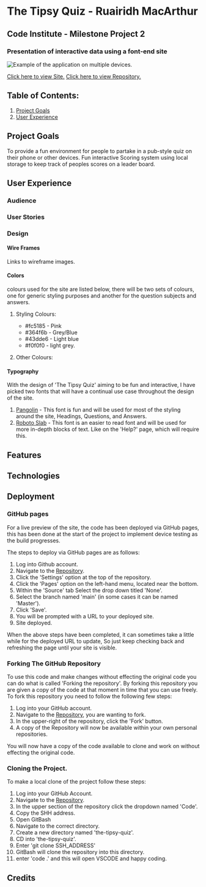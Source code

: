 # The Tipsy Quiz - Ruairidh MacArthur

## Code Institute - Milestone Project 2

### Presentation of interactive data using a font-end site

![Example of the application on multiple devices.](/assets/images/...)

[Click here to view Site.](https://roomacarthur.github.io/the-tipsy-quiz/)
[Click here to view Repository.]()

## Table of Contents:

1. [Project Goals](#project-goals)
2. [User Experience](#user-experience)

## Project Goals

To provide a fun environment for people to partake in a pub-style quiz on their phone or other devices. Fun interactive Scoring system using local storage to keep track of peoples scores on a leader board.

## User Experience

### Audience

### User Stories

### Design

#### Wire Frames

Links to wireframe images.

#### Colors

colours used for the site are listed below, there will be two sets of colours, one for generic styling purposes and another for the question subjects and answers.

1. Styling Colours:

   - #fc5185 - Pink
   - #364f6b - Grey/Blue
   - #43dde6 - Light blue
   - #f0f0f0 - light grey.

2. Other Colours:

#### Typography

With the design of 'The Tipsy Quiz' aiming to be fun and interactive, I have picked two fonts that will have a continual use case throughout the design of the site.

1. [Pangolin](https://fonts.google.com/specimen/Pangolin?preview.text=The%20Tipsy%20Quiz&preview.text_type=custom#standard-styles) - This font is fun and will be used for most of the styling around the site, Headings, Questions, and Answers.
2. [Roboto Slab](https://fonts.google.com/specimen/Roboto+Slab?preview.text=The%20Tipsy%20Quiz&preview.text_type=custom&query=roboto+s) - This font is an easier to read font and will be used for more in-depth blocks of text. Like on the 'Help?' page, which will require this.

## Features

## Technologies

## Deployment

### GitHub pages

For a live preview of the site, the code has been deployed via GitHub pages, this has been done at the start of the project to implement device testing as the build progresses.

The steps to deploy via GitHub pages are as follows:

1. Log into Github account.
2. Navigate to the [Repository](https://github.com/roomacarthur/the-tipsy-quiz).
3. Click the 'Settings' option at the top of the repository.
4. Click the 'Pages' option on the left-hand menu, located near the bottom.
5. Within the 'Source' tab Select the drop down titled 'None'.
6. Select the branch named 'main' (in some cases it can be named 'Master').
7. Click 'Save'.
8. You will be prompted with a URL to your deployed site.
9. Site deployed.

When the above steps have been completed, it can sometimes take a little while for the deployed URL to update, So just keep checking back and refreshing the page until your site is visible.

### Forking The GitHub Repository

To use this code and make changes without effecting the original code you can do what is called 'Forking the repository'. By forking this repository you are given a copy of the code at that moment in time that you can use freely. To fork this repository you need to follow the following few steps:

1. Log into your GitHub account.
2. Navigate to the [Repository](https://github.com/roomacarthur/the-tipsy-quiz), you are wanting to fork.
3. In the upper-right of the repository, click the 'Fork' button.
4. A copy of the Repository will now be available within your own personal repositories.

You will now have a copy of the code available to clone and work on without effecting the original code.

### Cloning the Project.

To make a local clone of the project follow these steps:

1. Log into your GitHub Account.
2. Navigate to the [Repository](https://github.com/roomacarthur/the-tipsy-quiz).
3. In the upper section of the repository click the dropdown named 'Code'.
4. Copy the SHH address.
5. Open GitBash
6. Navigate to the correct directory.
7. Create a new directory named 'the-tipsy-quiz'.
8. CD into 'the-tipsy-quiz'.
9. Enter 'git clone SSH_ADDRESS'
10. GitBash will clone the repository into this directory.
11. enter 'code .' and this will open VSCODE and happy coding.

## Credits
